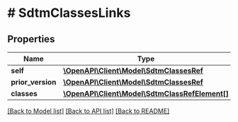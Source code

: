 # # SdtmClassesLinks

## Properties

Name | Type | Description | Notes
------------ | ------------- | ------------- | -------------
**self** | [**\OpenAPI\Client\Model\SdtmClassesRef**](SdtmClassesRef.md) |  | [optional]
**prior_version** | [**\OpenAPI\Client\Model\SdtmClassesRef**](SdtmClassesRef.md) |  | [optional]
**classes** | [**\OpenAPI\Client\Model\SdtmClassRefElement[]**](SdtmClassRefElement.md) |  | [optional]

[[Back to Model list]](../../README.md#models) [[Back to API list]](../../README.md#endpoints) [[Back to README]](../../README.md)
